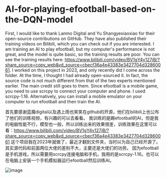 # AI-for-playing-efootball-based-on-the-DQN-model
First, I would like to thank Lanmo Digital and Yu Shangyexiaoxiao for their open-source contributions on GitHub. They have also published their training videos on Bilibili, which you can check out if you are interested. I am training an AI to play efootball, but my computer's performance is not great, and the model is quite basic, so the training results are poor. You can see the training results here: https://www.bilibili.com/video/BV1gY4y127jB/?share_source=copy_web&vd_source=cbecf36a4e43383e3427704d32860061. 
I worked on this project in 2023, and only recently did I come across the folder. At the time, I thought I had already open-sourced it. In fact, the source code is not much different from that of the two experts mentioned earlier. The main credit still goes to them.
Since efootball is a mobile game, you need to use scrcpy to connect your computer and phone. I used scrcpy-1.16. Alternatively, you can install a mobile emulator on your computer to run efootball and then train the AI.

首先要感谢蓝魔digital以及遇上雨也笑笑在github的开源，他们在bilibili上也公布了他们的训练视频，有兴趣的可以去看看。
我训练的是踢efootball的AI，但是我的电脑性能不行，模型也一般，所以训练出来的效果很差，训练效果在这里可以看：https://www.bilibili.com/video/BV1gY4y127jB/?share_source=copy_web&vd_source=cbecf36a4e43383e3427704d32860061
这个项目我在2023年就做了，最近才翻到文件夹，当时以为自己已经开源了。其实源代码和前面两位大佬的差别不大，主要还是大佬们的功劳。
因为efootball是手机游戏，所以需要用scrcpy连接电脑和手机，我用的是scrcpy-1.16。也可以在电脑上安装一个手机模拟器运行efootball然后训练AI。

![image](https://github.com/user-attachments/assets/974d1cb1-8f6d-4606-af67-d21a10ce7c6b)

